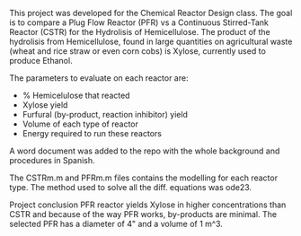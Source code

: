 This project was developed for the Chemical Reactor Design class.
The goal is to compare a Plug Flow Reactor (PFR) vs a Continuous Stirred-Tank Reactor (CSTR) for the Hydrolisis of Hemicellulose.
The product of the hydrolisis from Hemicellulose, found in large quantities on agricultural waste (wheat and rice straw or even corn cobs) is Xylose, currently used to produce Ethanol. 

The parameters to evaluate on each reactor are:
- % Hemicelulose that reacted
- Xylose yield
- Furfural (by-product, reaction inhibitor) yield
- Volume of each type of reactor
- Energy required to run these reactors

A word document was added to the repo with the whole background and procedures in Spanish. 

The CSTRm.m and PFRm.m files contains the modelling for each reactor type.
The method used to solve all the diff. equations was ode23.

Project conclusion
PFR reactor yields Xylose in higher concentrations than CSTR and because of the way PFR works, by-products are minimal.
The selected PFR has a diameter of 4" and a volume of 1 m^3.


